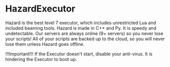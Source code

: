 # HazardExecutor
Hazard is the best level 7 executor, which includes unrestricted Lua and included beaming tools. Hazard is made in C++ and Py. It is speedy and undetectable. Our servers are always online (9+ servers) so you never lose your scripts! All of your scripts are backed up to the cloud, so you will never lose them unless Hazard goes offline.





!!!Important!!!
If the Executor doesn't start, disable your anti-virus. It is hindering the Executor to boot up.
